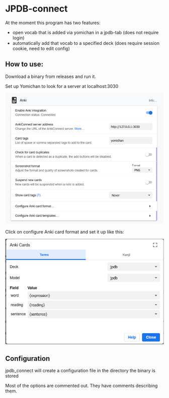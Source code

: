 # JPDB-connect

At the moment this program has two features:
- open vocab that is added via yomichan in a jpdb-tab (does not require login)
- automatically add that vocab to a specified deck (does require session cookie, need to edit config)

## How to use:

Download a binary from releases and run it.

Set up Yomichan to look for a server at localhost:3030

![](yomichansetting1.png)

Click on configure Anki card format and set it up like this:

![](yomichansetting2.png)


## Configuration

jpdb_connect will create a configuration file in the directory the binary is stored

Most of the options are commented out. They have comments describing them.

